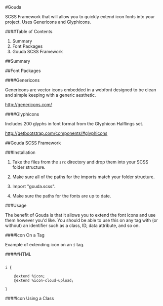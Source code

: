 #Gouda

SCSS Framework that will allow you to quickly extend icon fonts into your project. Uses Genericons and Glyphicons.

####Table of Contents

1. Summary
2. Font Packages
3. Gouda SCSS Framework

##Summary

##Font Packages

####Genericons

Genericons are vector icons embedded in a webfont designed to be clean and simple keeping with a generic aesthetic.

http://genericons.com/

####Glyphicons

Includes 200 glyphs in font format from the Glyphicon Halflings set.

http://getbootstrap.com/components/#glyphicons

##Gouda SCSS Framework

###Installation

1. Take the files from the `src` directory and drop them into your SCSS folder structure.

2. Make sure all of the paths for the imports match your folder structure.

3. Import "gouda.scss".

4. Make sure the paths for the fonts are up to date.

###Usage

The benefit of Gouda is that it allows you to extend the font icons and use them however you'd like. You should be able to use this on any tag with (or without) an identifier such as a class, ID, data attribute, and so on.

####Icon On a Tag

Example of extending icon on an `i` tag.

#####HTML

```

i {
	
	@extend %icon;
	@extend %icon-cloud-upload;

}

```

####Icon Using a Class